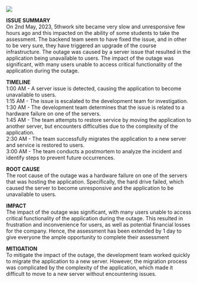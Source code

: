<img src='https://pimages.toolbox.com/wp-content/uploads/2022/11/22130706/Shutterstock_2060615648.jpg'/>

<b>ISSUE SUMMARY</b> <br/>
On  2nd May, 2023, 5thwork site became very slow and unresponsive few hours ago and this impacted on the ability of some students to take the assessment. The backend team seem to have fixed the issue, and in other to be very sure, they have triggered an upgrade of the course infrastructure. The outage was caused by a server issue that resulted in the application being unavailable to users. The impact of the outage was significant, with many users unable to access critical functionality of the application during the outage.


<b>TIMELINE</b> <br/>
1:00 AM - A server issue is detected, causing the application to become unavailable to users.<br/>
1:15 AM - The issue is escalated to the development team for investigation.<br/>
1:30 AM - The development team determines that the issue is related to a hardware failure on one of the servers.<br/>
1:45 AM - The team attempts to restore service by moving the application to another server, but encounters difficulties due to the complexity of the application.<br/>
2:30 AM - The team successfully migrates the application to a new server and service is restored to users.<br/>
3:00 AM - The team conducts a postmortem to analyze the incident and identify steps to prevent future occurrences.<br/>


<b>ROOT CAUSE</b> <br/>
The root cause of the outage was a hardware failure on one of the servers that was hosting the application. Specifically, the hard drive failed, which caused the server to become unresponsive and the application to be unavailable to users.


<b>IMPACT</b> <br/>
The impact of the outage was significant, with many users unable to access critical functionality of the application during the outage. This resulted in frustration and inconvenience for users, as well as potential financial losses for the company. Hence, the assessment has been extended by 1 day to give everyone the ample opportunity to complete their assessment


<b>MITIGATION</b> <br/>
To mitigate the impact of the outage, the development team worked quickly to migrate the application to a new server. However, the migration process was complicated by the complexity of the application, which made it difficult to move to a new server without encountering issues.
